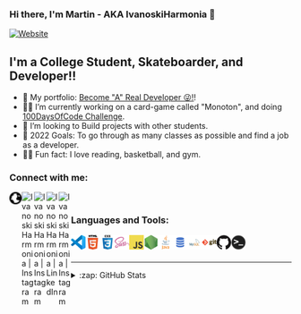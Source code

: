 ### Hi there, I'm Martin - AKA IvanoskiHarmonia 👋

[![Website](https://img.shields.io/website?label=martinivanoski-portfolio.com&style=for-the-badge&url=https%3A%2F%2Fcodestackr.com)](https://ivanoskiharmonia.github.io/MartinIvanoski-Portfolio/)

## I'm a College Student, Skateboarder, and Developer!!

- 🔭 My portfolio: [Become "A" Real Developer 😜!][website]!
- 👨‍💻 I’m currently working on a card-game called "Monoton", and doing [100DaysOfCode Challenge][100DaysOfCode].
- 👯 I’m looking to Build projects with other students.
- 🥅 2022 Goals: To go through as many classes as possible and find a job as a developer.
- 🏃‍♂️ Fun fact: I love reading, basketball, and gym.

### Connect with me:

[<img align="left" alt="https://ivanoskiharmonia.github.io/MartinIvanoski-Portfolio/" width="22px" src="https://raw.githubusercontent.com/iconic/open-iconic/master/svg/globe.svg" />][website]
[<img align="left" alt="IvanoskiHarmonia | Instagram" width="22px" src="https://cdn.jsdelivr.net/npm/simple-icons@v3/icons/twitter.svg" />][twitter]
[<img align="left" alt="IvanoskiHarmonia | Instagram" width="22px" src="https://cdn.jsdelivr.net/npm/simple-icons@v3/icons/gmail.svg" />][gmail]
[<img align="left" alt="IvanoskiHarmonia | LinkedIn" width="22px" src="https://cdn.jsdelivr.net/npm/simple-icons@v3/icons/linkedin.svg" />][linkedin]
[<img align="left" alt="IvanoskiHarmonia | Instagram" width="22px" src="https://cdn.jsdelivr.net/npm/simple-icons@v3/icons/instagram.svg" />][instagram]

<br />

### Languages and Tools:

<img align="left" alt="Visual Studio Code" width="26px" src="https://raw.githubusercontent.com/github/explore/80688e429a7d4ef2fca1e82350fe8e3517d3494d/topics/visual-studio-code/visual-studio-code.png" />
<img align="left" alt="HTML5" width="26px" src="https://raw.githubusercontent.com/github/explore/80688e429a7d4ef2fca1e82350fe8e3517d3494d/topics/html/html.png" />
<img align="left" alt="CSS3" width="26px" src="https://raw.githubusercontent.com/github/explore/80688e429a7d4ef2fca1e82350fe8e3517d3494d/topics/css/css.png" />
<img align="left" alt="Sass" width="26px" src="https://raw.githubusercontent.com/github/explore/80688e429a7d4ef2fca1e82350fe8e3517d3494d/topics/sass/sass.png" />
<img align="left" alt="JavaScript" width="26px" src="https://raw.githubusercontent.com/github/explore/80688e429a7d4ef2fca1e82350fe8e3517d3494d/topics/javascript/javascript.png" />
<img align="left" alt="Node.js" width="26px" src="https://raw.githubusercontent.com/github/explore/80688e429a7d4ef2fca1e82350fe8e3517d3494d/topics/nodejs/nodejs.png" />
<img align="left" alt="Java" width="26px" src="https://raw.githubusercontent.com/github/explore/80688e429a7d4ef2fca1e82350fe8e3517d3494d/topics/java/java.png" />
<img align="left" alt="SQL" width="26px" src="https://raw.githubusercontent.com/github/explore/80688e429a7d4ef2fca1e82350fe8e3517d3494d/topics/sql/sql.png" />
<img align="left" alt="MySQL" width="26px" src="https://raw.githubusercontent.com/github/explore/80688e429a7d4ef2fca1e82350fe8e3517d3494d/topics/mysql/mysql.png" />
<img align="left" alt="Git" width="26px" src="https://raw.githubusercontent.com/github/explore/80688e429a7d4ef2fca1e82350fe8e3517d3494d/topics/git/git.png" />
<img align="left" alt="GitHub" width="26px" src="https://raw.githubusercontent.com/github/explore/78df643247d429f6cc873026c0622819ad797942/topics/github/github.png" />
<img align="left" alt="Terminal" width="26px" src="https://raw.githubusercontent.com/github/explore/80688e429a7d4ef2fca1e82350fe8e3517d3494d/topics/terminal/terminal.png" />

<br />
<br />

---

<details>
  <summary>:zap: GitHub Stats</summary>

  [![Martin's GitHub stats](https://github-readme-stats.vercel.app/api?username=ivanoskiharmonia)](https://github.com/ivanoskiHarmonia/github-readme-stats)

</details>

[website]: https://ivanoskiharmonia.github.io/MartinIvanoski-Portfolio/
[instagram]: https://www.instagram.com/ivanoski.m/
[linkedin]: https://www.linkedin.com/in/martin-ivanoski-385843195/
[twitter]: https://twitter.com/Martin_Ivanoski
[100DaysOfCode]: https://100daysofcode.com/
[gmail]: mailto:macohiho@gmail.com
